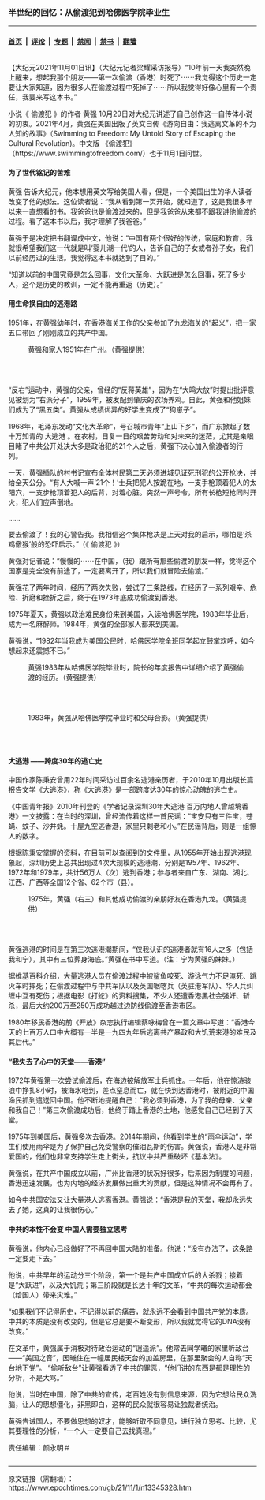 ### 半世纪的回忆：从偷渡犯到哈佛医学院毕业生

---

#### [首页](../../../..?n13345328) &nbsp;|&nbsp; [评论](../../../../../epoch-comment?n13345328) &nbsp;|&nbsp; [专题](../../../../../epoch-special?n13345328) &nbsp;|&nbsp; [禁闻](../../../../../epoch-news?n13345328) &nbsp;|&nbsp; [禁书](../../../../../books?n13345328) &nbsp;|&nbsp; [翻墙](https://github.com/gfw-breaker/nogfw/blob/master/README.md?n13345328)


<div class="column" id="artbody" itemprop="articleBody">
 <!-- article content begin -->
 <p>
  【大纪元2021年11月01日讯】（大纪元记者梁耀采访报导）“10年前一天我突然晚上醒来，想起我那个朋友——第一次偷渡（香港）时死了⋯⋯我觉得这个历史一定要让大家知道，因为很多人在偷渡过程中死掉了⋯⋯所以我觉得好像心里有一个责任，我要来写这本书。”
 </p>
 <p>
  小说《
  <ok href="https://www.epochtimes.com/gb/tag/%E5%81%B7%E6%B8%A1%E7%8A%AF.html">
   偷渡犯
  </ok>
  》的作者
  <ok href="https://www.epochtimes.com/gb/tag/%E9%BB%84%E5%BC%BA.html">
   黄强
  </ok>
  10月29日对大纪元讲述了自己创作这一自传体小说的初衷。2021年4月，黄强在美国出版了英文自传《游向自由：我逃离文革的不为人知的故事》（Swimming to Freedom: My Untold Story of Escaping the Cultural Revolution)。中文版
  <ok href="https://www.epochtimes.com/gb/tag/%E3%80%8A%E5%81%B7%E6%B8%A1%E7%8A%AF%E3%80%8B.html">
   《偷渡犯》
  </ok>
  （https://www.swimmingtofreedom.com/）也于11月1日问世。
 </p>
 <h4>
  为了世代铭记的苦难
 </h4>
 <p>
  <ok href="https://www.epochtimes.com/gb/tag/%E9%BB%84%E5%BC%BA.html">
   黄强
  </ok>
  告诉大纪元，他本想用英文写给美国人看，但是，一个美国出生的华人读者改变了他的想法。这位读者说：“我从看到第一页开始，就知道了，这是我很多年以来一直想看的书。我爸爸也是偷渡过来的，但是我爸爸从来都不跟我讲他偷渡的过程。看了这本书以后，我才理解了我爸爸。”
 </p>
 <p>
  黄强于是决定把书翻译成中文，他说：“中国有两个很好的传统，家庭和教育，我就很希望我们这一代就是叫‘婴儿潮一代’的人，告诉自己的子女或者孙子女，我们以前经历过的生活。我觉得这本书就达到了目的。”
 </p>
 <p>
  “知道以前的中国究竟是怎么回事，文化大革命、大跃进是怎么回事，死了多少人，这个是历史的教训，一定不能再重返（历史）。”
 </p>
 <h4>
  用生命换自由的逃港路
 </h4>
 <p>
  1951年，在黄强幼年时，在香港海关工作的父亲参加了九龙海关的“起义”，把一家五口带回了刚刚成立的共产中国。
 </p>
 <figure aria-describedby="caption-attachment-13345355" class="wp-caption aligncenter" id="attachment_13345355" style="width: 450px">
  <ok href="https://i.epochtimes.com/assets/uploads/2021/11/id13345355-Chapter-1-Family-Photo-1951-in-Canton-China.jpeg" target="_blank">
   <img alt="" class="size-medium wp-image-13345355" src="https://i.epochtimes.com/assets/uploads/2021/11/id13345355-Chapter-1-Family-Photo-1951-in-Canton-China-450x298.jpeg"/>
  </ok>
  <br/><figcaption class="wp-caption-text" id="caption-attachment-13345355">
   黄强和家人1951年在广州。（黄强提供）
  </figcaption><br/>
 </figure><br/>
 <p>
  “反右”运动中，黄强的父亲，曾经的“反蒋英雄”，因为在“大鸣大放”时提出批评意见被划为“右派分子”，1959年，被发配到肇庆的农场养鸡。自此，黄强和他姐妹们成为了“黑五类”。黄强从成绩优异的好学生变成了“狗崽子”。
 </p>
 <p>
  1968年，毛泽东发动“文化大革命”，号召城市青年“上山下乡”，而广东掀起了数十万知青的
  <ok href="https://www.epochtimes.com/gb/tag/%E5%A4%A7%E9%80%83%E6%B8%AF.html">
   大逃港
  </ok>
  。在农村，日复一日的艰苦劳动和对未来的迷茫，尤其是亲眼目睹了中共公开处决大多是政治犯的21个人之后，黄强下决心加入偷渡者的行列。
 </p>
 <p>
  一天，黄强插队的村书记宣布全体村民第二天必须进城见证死刑犯的公开枪决，并给全天公分。“有人大喊一声‘21个！’士兵把犯人按跪在地，一支手枪顶着犯人的太阳穴，一支步枪顶着犯人的后背，对着心脏。突然一声号令，所有长枪短枪同时开火，犯人们应声倒地。
 </p>
 <p>
  ……
 </p>
 <p>
  要去偷渡了！我的心警告我。我相信这个集体枪决是上天对我的启示，哪怕是‘杀鸡儆猴’般的恐吓启示。”（《
  <ok href="https://www.epochtimes.com/gb/tag/%E5%81%B7%E6%B8%A1%E7%8A%AF.html">
   偷渡犯
  </ok>
  》）
 </p>
 <p>
  黄强对记者说：“慢慢的⋯⋯在中国，（我）跟所有那些偷渡的朋友一样，觉得这个国家是完全没有前途了，一定要离开了，所以我们就冒险去偷渡。”
 </p>
 <p>
  黄强花了两年时间，经历了两次失败，尝试了三条路线，在经历了一系列艰辛、危险、折磨和挫折之后，终于在1973年底成功偷渡到香港。
 </p>
 <p>
  1975年夏天，黄强以政治难民身份来到美国，入读哈佛医学院，1983年毕业后，成为一名麻醉师。1984年，黄强的全部家人都来到美国。
 </p>
 <p>
  黄强说，“1982年当我成为美国公民时，哈佛医学院全班同学起立鼓掌欢呼，如今想起来还震撼不已。”
 </p>
 <figure aria-describedby="caption-attachment-13345361" class="wp-caption aligncenter" id="attachment_13345361" style="width: 450px">
  <ok href="https://i.epochtimes.com/assets/uploads/2021/11/id13345361-HMS-1983-Kent.jpg" target="_blank">
   <img alt="" class="size-medium wp-image-13345361" src="https://i.epochtimes.com/assets/uploads/2021/11/id13345361-HMS-1983-Kent-450x582.jpg"/>
  </ok>
  <br/><figcaption class="wp-caption-text" id="caption-attachment-13345361">
   黄强1983年从哈佛医学院毕业时，院长的年度报告中详细介绍了黄强偷渡的经历。（黄强提供）
  </figcaption><br/>
 </figure><br/>
 <figure aria-describedby="caption-attachment-13345426" class="wp-caption aligncenter" id="attachment_13345426" style="width: 450px">
  <ok href="https://i.epochtimes.com/assets/uploads/2021/11/id13345426-Epilogue-with-parents-Harvard-Med-School-Graduation-1983.jpeg" target="_blank">
   <img alt="" class="size-medium wp-image-13345426" src="https://i.epochtimes.com/assets/uploads/2021/11/id13345426-Epilogue-with-parents-Harvard-Med-School-Graduation-1983-450x352.jpeg"/>
  </ok>
  <br/><figcaption class="wp-caption-text" id="caption-attachment-13345426">
   1983年，黄强从哈佛医学院毕业时和父母合影。（黄强提供）
  </figcaption><br/>
 </figure><br/>
 <h4>
  <ok href="https://www.epochtimes.com/gb/tag/%E5%A4%A7%E9%80%83%E6%B8%AF.html">
   大逃港
  </ok>
  ——跨度30年的逃亡史
 </h4>
 <p>
  中国作家陈秉安曾用22年时间采访过百余名逃港亲历者，于2010年10月出版长篇报告文学《大逃港》，称《大逃港》是一部跨度达30年的惊心动魄的逃亡史。
 </p>
 <p>
  《中国青年报》2010年刊登的《学者记录深圳30年大逃港 百万内地人曾越境香港》一文披露：在当时的深圳，曾经流传着这样一首民谣：“宝安只有三件宝，苍蝇、蚊子、沙井蚝。十屋九空逃香港，家里只剩老和小。”在民谣背后，则是一组惊人的数字。
 </p>
 <p>
  根据陈秉安掌握的资料，在目前可以查阅到的文件里，从1955年开始出现逃港现象起，深圳历史上总共出现过4次大规模的逃港潮，分别是1957年、1962年、1972年和1979年，共计56万人（次）逃到香港；参与者来自广东、湖南、湖北、江西、广西等全国12个省、62个市（县）。
 </p>
 <figure aria-describedby="caption-attachment-13345360" class="wp-caption aligncenter" id="attachment_13345360" style="width: 450px">
  <ok href="https://i.epochtimes.com/assets/uploads/2021/11/id13345360-Epilogue-Escapees-Group-in-Hong-Kong.jpeg" target="_blank">
   <img alt="" class="size-medium wp-image-13345360" src="https://i.epochtimes.com/assets/uploads/2021/11/id13345360-Epilogue-Escapees-Group-in-Hong-Kong-450x303.jpeg"/>
  </ok>
  <br/><figcaption class="wp-caption-text" id="caption-attachment-13345360">
   1975年，黄强（右三）和其他成功偷渡的亲朋好友在香港九龙。（黄强提供）
  </figcaption><br/>
 </figure><br/>
 <p>
  黄强逃港的时间是在第三次逃港潮期间，“仅我认识的逃港者就有16人之多（包括我和宁），其中有三位葬身海底。”黄强在书中写道。（注：宁为黄强的妹妹。）
 </p>
 <p>
  据维基百科介绍，大量逃港人员在偷渡过程中被鲨鱼咬死、游泳气力不足淹死、跳火车时摔死；在偷渡过程中与中共军队以及英国啹喀兵（英驻港军队）、华人兵纠缠中互有死伤；根据电影《打蛇》的资料搜集，不少人还遭香港黑社会强奸、斩杀，最后大约200万至250万成功越过边防线偷渡至香港市区。
 </p>
 <p>
  1980年移民香港的前《开放》杂志执行编辑蔡咏梅曾在一篇文章中写道：“香港今天的七百万人口中大概有一半是一九四九年后逃离共产暴政和大饥荒来港的难民及其后代。”
 </p>
 <h4>
  “我失去了心中的天堂——香港”
 </h4>
 <p>
  1972年黄强第一次尝试偷渡后，在海边被解放军士兵抓住。一年后，他在惊涛骇浪中挣扎8小时，被海水呛到，差点窒息而亡，就在快到达香港时，被附近的中国渔民抓到遣送回中国。他不断地提醒自己：“我必须到香港，为了我的母亲、父亲和我自己！”第三次偷渡成功后，他终于踏上香港的土地，他感觉自己已经到了天堂。
 </p>
 <p>
  1975年到美国后，黄强多次去香港。2014年期间，他看到学生的“雨伞运动”，学生们使用雨伞是为了保护自己免受警察的催泪瓦斯的伤害。黄强说，香港人是非常爱国的，他们也非常支持学生走上街头，抗议中共严重破坏《基本法》。
 </p>
 <p>
  黄强说，在共产中国成立以前，广州比香港的状况好很多，后来因为制度的问题，香港迅速发展，也为内地的经济发展做出重大的贡献，但是这种情况不会再有了。
 </p>
 <p>
  如今中共国安法又让大量港人逃离香港。黄强说：“香港是我的天堂，我却永远失去了她，这真的让我很伤心。”
 </p>
 <h4>
  中共的本性不会变 中国人需要独立思考
 </h4>
 <p>
  黄强说，他内心已经做好了不再回中国大陆的准备。他说：“没有办法了，这条路一定要走下去。”
 </p>
 <p>
  他说，中共早年的运动分三个阶段，第一个是共产中国成立后的大杀戮；接着是“大跃进”，以及大饥荒；第三阶段就是长达十年的文革，“中共的每次运动都会（给国人）带来灾难。”
 </p>
 <p>
  “如果我们不记得历史，不记得以前的痛苦，就永远不会看到中国共产党的本质。中共的本质是没有改变的，但是它总是要不断变形，所以我就觉得它的DNA没有改变。”
 </p>
 <p>
  在文革中，黄强属于消极对待政治运动的“逍遥派”。他常去同学曦的家里听敌台——“美国之音”，因曦住在一幢居民楼天台的加盖房里，在那里聚会的人自称“天台地下党”。 “偷听敌台”让黄强看透了中共的罪恶，“他们讲的东西是都是理性的分析，不是大骂。”
 </p>
 <p>
  他说，当时在中国，除了中共的宣传，老百姓没有别信息来源，因为它想给民众洗脑，让人的思想僵化，非黑即白，这样的民众就很容易让独裁者统治。
 </p>
 <p>
  黄强告诫国人，不要做思想的奴才，能够听取不同意见，进行独立思考、比较，尤其要理性的分析，“一个人一定要自己去找真理。”
 </p>
 <p>
  责任编辑：颜永明＃
 </p>
 <!-- article content end -->
</div>


---

原文链接（需翻墙）：https://www.epochtimes.com/gb/21/11/1/n13345328.htm